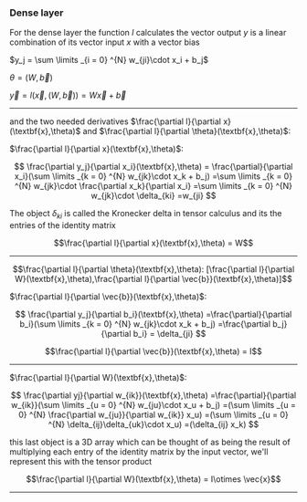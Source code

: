 ### Dense layer

For the dense layer the function $l$ calculates the vector output $y$ is a linear combination of its vector input $x$ with a vector bias

$y_j = \sum \limits _{i = 0} ^{N} w_{ji}\cdot x_i + b_j$

$\theta = (W,\vec{b})$

$\vec{y} = l(\vec{x},(W,\vec{b})) = W\vec{x} + \vec{b}$
___
and the two needed derivatives $\frac{\partial l}{\partial x}(\textbf{x},\theta)$ and $\frac{\partial l}{\partial \theta}(\textbf{x},\theta)$:

$\frac{\partial l}{\partial x}(\textbf{x},\theta)$:

$$
\frac{\partial y_j}{\partial x_i}(\textbf{x},\theta) 
= \frac{\partial}{\partial x_i}(\sum \limits _{k = 0} ^{N} w_{jk}\cdot x_k + b_j)
=\sum \limits _{k = 0} ^{N} w_{jk}\cdot \frac{\partial x_k}{\partial x_i}
=\sum \limits _{k = 0} ^{N} w_{jk}\cdot \delta_{ki}
=w_{ji}
$$

The object $\delta_{ki}$ is called the Kronecker delta in tensor calculus and its the entries of the identity matrix

$$\frac{\partial l}{\partial x}(\textbf{x},\theta) = W$$
___
$$\frac{\partial l}{\partial \theta}(\textbf{x},\theta): [\frac{\partial l}{\partial W}(\textbf{x},\theta),\frac{\partial l}{\partial \vec{b}}(\textbf{x},\theta)]$$

$\frac{\partial l}{\partial \vec{b}}(\textbf{x},\theta)$:

$$
\frac{\partial y_j}{\partial b_i}(\textbf{x},\theta)
=\frac{\partial}{\partial b_i}(\sum \limits _{k = 0} ^{N} w_{jk}\cdot x_k + b_j)
=\frac{\partial b_j}{\partial b_i}
= \delta_{ji}
$$

$$\frac{\partial l}{\partial \vec{b}}(\textbf{x},\theta) = I$$
___
$\frac{\partial l}{\partial W}(\textbf{x},\theta)$:

$$
\frac{\partial yj}{\partial w_{ik}}(\textbf{x},\theta)
=\frac{\partial}{\partial w_{ik}}(\sum \limits _{u = 0} ^{N} w_{ju}\cdot x_u + b_j)
=(\sum \limits _{u = 0} ^{N} \frac{\partial w_{ju}}{\partial w_{ik}} x_u)
=(\sum \limits _{u = 0} ^{N} \delta_{ij}\delta_{uk}\cdot x_u)
=(\delta_{ij} x_k)
$$

this last object is a 3D array which can be thought of as being the result of multiplying each entry of the identity matrix by the input vector, we'll represent this with the tensor product

$$\frac{\partial l}{\partial W}(\textbf{x},\theta) = I\otimes \vec{x}$$
___